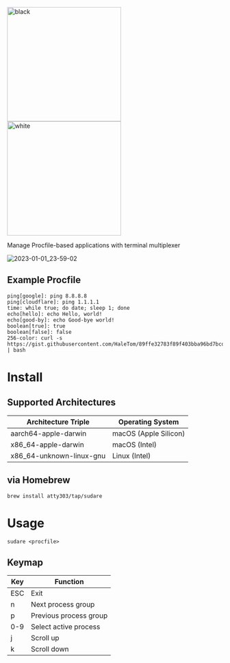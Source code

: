<img width="266" alt="black" src="https://user-images.githubusercontent.com/316079/210174802-20196383-f5e4-46ab-8d14-ecf38f0d3c75.png#gh-dark-mode-only">
<img width="266" alt="white" src="https://user-images.githubusercontent.com/316079/210174805-327ffbee-e147-446a-813d-cd23b1f36670.png#gh-light-mode-only">

Manage Procfile-based applications with terminal multiplexer

![2023-01-01_23-59-02](https://user-images.githubusercontent.com/316079/210175163-e47e973f-d470-4946-bfba-449e09a4a904.gif)

## Example Procfile

```
ping[google]: ping 8.8.8.8
ping[cloudflare]: ping 1.1.1.1
time: while true; do date; sleep 1; done
echo[hello]: echo Hello, world!
echo[good-by]: echo Good-bye world!
boolean[true]: true
boolean[false]: false
256-color: curl -s https://gist.githubusercontent.com/HaleTom/89ffe32783f89f403bba96bd7bcd1263/raw/e50a28ec54188d2413518788de6c6367ffcea4f7/print256colours.sh | bash
```

# Install

## Supported Architectures

| Architecture Triple      | Operating System      |
| ------------------------ | --------------------- |
| aarch64-apple-darwin     | macOS (Apple Silicon) |
| x86_64-apple-darwin      | macOS (Intel)         |
| x86_64-unknown-linux-gnu | Linux (Intel)         |

## via Homebrew

```
brew install atty303/tap/sudare
```

# Usage

```
sudare <procfile>
```

## Keymap

| Key | Function               |
| --- | ---------------------- |
| ESC | Exit                   |
| n   | Next process group     |
| p   | Previous process group |
| 0-9 | Select active process  |
| j   | Scroll up              |
| k   | Scroll down            |
